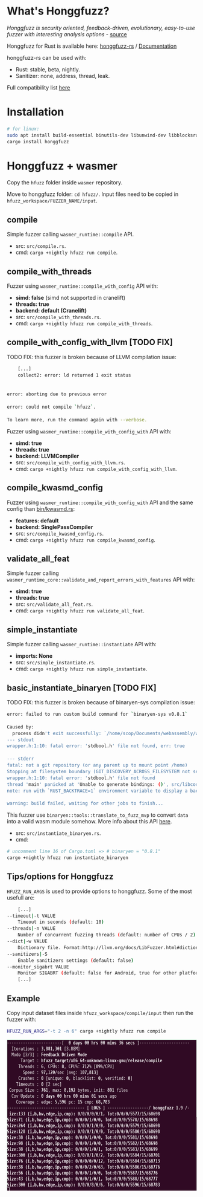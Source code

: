 # What's Honggfuzz?

*Honggfuzz is security oriented, feedback-driven, evolutionary, easy-to-use fuzzer with interesting analysis options* - [source](https://github.com/google/honggfuzz)

Honggfuzz for Rust is available here: [honggfuzz-rs](https://github.com/rust-fuzz/honggfuzz-rs) / [Documentation](https://docs.rs/honggfuzz/0.5.45/honggfuzz/)

honggfuzz-rs can be used with:
- Rust: stable, beta, nightly.
- Sanitizer: none, address, thread, leak.

Full compatibility list [here](https://github.com/rust-fuzz/honggfuzz-rs#compatibility)

# Installation

``` sh
# for linux: 
sudo apt install build-essential binutils-dev libunwind-dev libblocksruntime-dev
cargo install honggfuzz
```

# Honggfuzz + wasmer

Copy the `hfuzz` folder inside `wasmer` repository.

Move to honggfuzz folder: `cd hfuzz/`.
Input files need to be copied in `hfuzz_workspace/FUZZER_NAME/input`.

## compile

Simple fuzzer calling `wasmer_runtime::compile` API.
- src: `src/compile.rs`.
- cmd: `cargo +nightly hfuzz run compile`.

## compile_with_threads

Fuzzer using `wasmer_runtime::compile_with_config` API with:
- **simd: false** (simd not supported in cranelift)
- **threads: true**
- **backend: default (Cranelift)**
- src: `src/compile_with_threads.rs`.
- cmd: `cargo +nightly hfuzz run compile_with_threads`.

## compile_with_config_with_llvm [TODO FIX]

TODO FIX: this fuzzer is broken because of LLVM compilation issue:
``` sh
	[...]
	collect2: error: ld returned 1 exit status
          

error: aborting due to previous error

error: could not compile `hfuzz`.

To learn more, run the command again with --verbose.
```

Fuzzer using `wasmer_runtime::compile_with_config_with` API with:
- **simd: true**
- **threads: true**
- **backend: LLVMCompiler**
- src: `src/compile_with_config_with_llvm.rs`.
- cmd: `cargo +nightly hfuzz run compile_with_config_with_llvm`.

## compile_kwasmd_config

Fuzzer using `wasmer_runtime::compile_with_config_with` API and the same config than [bin/kwasmd.rs](https://github.com/wasmerio/wasmer/blob/b9a99492813f2849a751db84faeac28cb8406346/src/bin/kwasmd.rs#L58-L68):
- **features: default**
- **backend: SinglePassCompiler**
- src: `src/compile_kwasmd_config.rs`.
- cmd: `cargo +nightly hfuzz run compile_kwasmd_config`.

## validate_all_feat

Simple fuzzer calling `wasmer_runtime_core::validate_and_report_errors_with_features` API with:
- **simd: true**
- **threads: true**
- src: `src/validate_all_feat.rs`.
- cmd: `cargo +nightly hfuzz run validate_all_feat`.

## simple_instantiate

Simple fuzzer calling `wasmer_runtime::instantiate` API with:
- **imports: None**
- src: `src/simple_instantiate.rs`.
- cmd: `cargo +nightly hfuzz run simple_instantiate`.

## basic_instantiate_binaryen [TODO FIX]

TODO FIX: this fuzzer is broken because of binaryen-sys compilation issue:
``` sh
error: failed to run custom build command for `binaryen-sys v0.8.1`

Caused by:
  process didn't exit successfully: `/home/scop/Documents/webassembly/wasmer/hfuzz/hfuzz_target/release/build/binaryen-sys-2cfdae2c026a1363/build-script-build` (exit code: 101)
--- stdout
wrapper.h:1:10: fatal error: 'stdbool.h' file not found, err: true

--- stderr
fatal: not a git repository (or any parent up to mount point /home)
Stopping at filesystem boundary (GIT_DISCOVERY_ACROSS_FILESYSTEM not set).
wrapper.h:1:10: fatal error: 'stdbool.h' file not found
thread 'main' panicked at 'Unable to generate bindings: ()', src/libcore/result.rs:1165:5
note: run with `RUST_BACKTRACE=1` environment variable to display a backtrace.

warning: build failed, waiting for other jobs to finish...
```

This fuzzer use `binaryen::tools::translate_to_fuzz_mvp` to convert `data` into a valid wasm module somehow.
More info about this API [here](https://github.com/WebAssembly/binaryen/wiki/Fuzzing#fuzzing).
- src: `src/instantiate_binaryen.rs`.
- cmd:
``` sh
# uncomment line 16 of Cargo.toml => # binaryen = "0.8.1"
cargo +nightly hfuzz run instantiate_binaryen
```

## Tips/options for Honggfuzz

`HFUZZ_RUN_ARGS` is used to provide options to honggfuzz.
Some of the most usefull are:
``` sh
	[...]
--timeout|-t VALUE
	Timeout in seconds (default: 10)
--threads|-n VALUE
	Number of concurrent fuzzing threads (default: number of CPUs / 2)
--dict|-w VALUE
	Dictionary file. Format:http://llvm.org/docs/LibFuzzer.html#dictionaries
--sanitizers|-S 
	Enable sanitizers settings (default: false)
--monitor_sigabrt VALUE
	Monitor SIGABRT (default: false for Android, true for other platforms)
	[...]
```

## Example

Copy input dataset files inside `hfuzz_workspace/compile/input` then run the fuzzer with:
``` sh
HFUZZ_RUN_ARGS="-t 2 -n 6" cargo +nightly hfuzz run compile
```

<p align="center">
	<img src="/images/honggfuzz_interface_compile.png" height="400px"/>
</p>